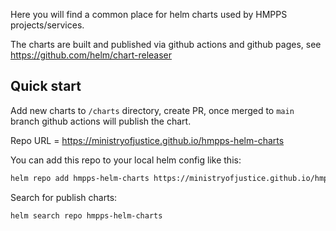 Here you will find a common place for helm charts used by HMPPS projects/services.

The charts are built and published via github actions and github pages, see <https://github.com/helm/chart-releaser>

## Quick start

Add new charts to `/charts` directory, create PR, once merged to `main` branch github actions will publish the chart.

Repo URL = https://ministryofjustice.github.io/hmpps-helm-charts

You can add this repo to your local helm config like this:
```sh
helm repo add hmpps-helm-charts https://ministryofjustice.github.io/hmpps-helm-charts
```

Search for publish charts:

```sh
helm search repo hmpps-helm-charts
```
